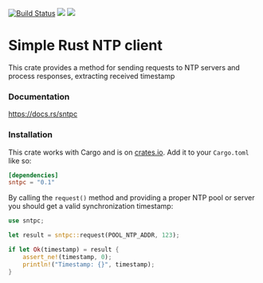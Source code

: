 [![Build Status](https://travis-ci.com/vpetrigo/sntpc.svg?branch=master)](https://travis-ci.com/vpetrigo/sntpc)
[![](https://img.shields.io/crates/v/sntpc)](https://crates.io/crates/sntpc)
[![](https://img.shields.io/crates/l/sntpc)](https://github.com/vpetrigo/sntpc/blob/master/LICENSE.md)

# Simple Rust NTP client

This crate provides a method for sending requests to NTP servers
and process responses, extracting received timestamp

### Documentation

https://docs.rs/sntpc

### Installation

This crate works with Cargo and is on
[crates.io](https://crates.io/crates/sntpc). Add it to your `Cargo.toml`
like so:

```toml
[dependencies]
sntpc = "0.1"
```

By calling the `request()` method and providing a proper NTP pool or server you
should get a valid synchronization timestamp:

```rust
use sntpc;

let result = sntpc::request(POOL_NTP_ADDR, 123);

if let Ok(timestamp) = result {
    assert_ne!(timestamp, 0);
    println!("Timestamp: {}", timestamp);
}
```
